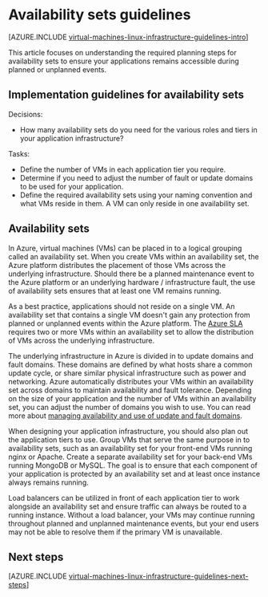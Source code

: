 <properties
	pageTitle="Availability Set Guidelines | Azure"
	description="Learn about the key design and implementation guidelines for deploying Availability Sets in Azure infrastructure services."
	documentationCenter=""
	services="virtual-machines-linux"
	authors="iainfoulds"
	manager="timlt"
	editor=""
	tags="azure-resource-manager"/>

<tags
	ms.service="virtual-machines-linux"
	ms.workload="infrastructure-services"
	ms.tgt_pltfrm="vm-linux"
	ms.devlang="na"
	ms.topic="article"
	ms.date="09/08/2016"
	wacn.date=""
	ms.author="iainfou"/>

# Availability sets guidelines

[AZURE.INCLUDE [virtual-machines-linux-infrastructure-guidelines-intro](../../includes/virtual-machines-linux-infrastructure-guidelines-intro.md)] 

This article focuses on understanding the required planning steps for availability sets to ensure your applications remains accessible during planned or unplanned events.

## Implementation guidelines for availability sets

Decisions:

- How many availability sets do you need for the various roles and tiers in your application infrastructure?

Tasks:

- Define the number of VMs in each application tier you require.
- Determine if you need to adjust the number of fault or update domains to be used for your application.
- Define the required availability sets using your naming convention and what VMs reside in them. A VM can only reside in one availability set. 

## Availability sets

In Azure, virtual machines (VMs) can be placed in to a logical grouping called an availability set. When you create VMs within an availability set, the Azure platform distributes the placement of those VMs across the underlying infrastructure. Should there be a planned maintenance event to the Azure platform or an underlying hardware / infrastructure fault, the use of availability sets ensures that at least one VM remains running.

As a best practice, applications should not reside on a single VM. An availability set that contains a single VM doesn't gain any protection from planned or unplanned events within the Azure platform. The [Azure SLA](/support/sla/virtual-machines) requires two or more VMs within an availability set to allow the distribution of VMs across the underlying infrastructure.

The underlying infrastructure in Azure is divided in to update domains and fault domains. These domains are defined by what hosts share a common update cycle, or share similar physical infrastructure such as power and networking. Azure automatically distributes your VMs within an availability set across domains to maintain availability and fault tolerance. Depending on the size of your application and the number of VMs within an availability set, you can adjust the number of domains you wish to use. You can read more about [managing availability and use of update and fault domains](/documentation/articles/virtual-machines-linux-manage-availability/).

When designing your application infrastructure, you should also plan out the application tiers to use. Group VMs that serve the same purpose in to availability sets, such as an availability set for your front-end VMs running nginx or Apache. Create a separate availability set for your back-end VMs running MongoDB or MySQL. The goal is to ensure that each component of your application is protected by an availability set and at least once instance always remains running.

Load balancers can be utilized in front of each application tier to work alongside an availability set and ensure traffic can always be routed to a running instance. Without a load balancer, your VMs may continue running throughout planned and unplanned maintenance events, but your end users may not be able to resolve them if the primary VM is unavailable.


## <a name="next-steps"></a>Next steps
[AZURE.INCLUDE [virtual-machines-linux-infrastructure-guidelines-next-steps](../../includes/virtual-machines-linux-infrastructure-guidelines-next-steps.md)]